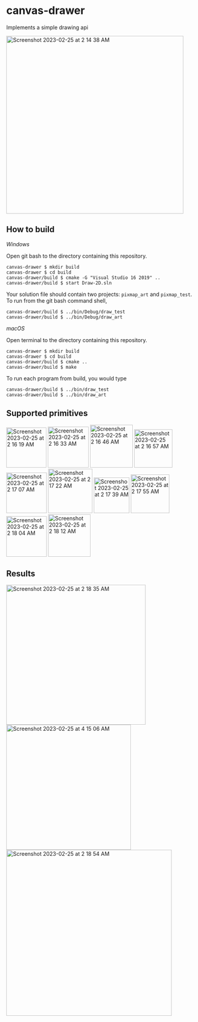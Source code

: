 # canvas-drawer

Implements a simple drawing api


<img width="469" alt="Screenshot 2023-02-25 at 2 14 38 AM" src="https://user-images.githubusercontent.com/102636198/221344227-b05d3f18-dcaa-4a76-9d30-ea65e4545ee8.png">

## How to build

*Windows*

Open git bash to the directory containing this repository.

```
canvas-drawer $ mkdir build
canvas-drawer $ cd build
canvas-drawer/build $ cmake -G "Visual Studio 16 2019" ..
canvas-drawer/build $ start Draw-2D.sln
```

Your solution file should contain two projects: `pixmap_art` and `pixmap_test`.
To run from the git bash command shell, 

```
canvas-drawer/build $ ../bin/Debug/draw_test
canvas-drawer/build $ ../bin/Debug/draw_art
```

*macOS*

Open terminal to the directory containing this repository.

```
canvas-drawer $ mkdir build
canvas-drawer $ cd build
canvas-drawer/build $ cmake ..
canvas-drawer/build $ make
```

To run each program from build, you would type

```
canvas-drawer/build $ ../bin/draw_test
canvas-drawer/build $ ../bin/draw_art
```

## Supported primitives
<img width="106" alt="Screenshot 2023-02-25 at 2 16 19 AM" src="https://user-images.githubusercontent.com/102636198/221344272-ea5de3e8-2073-46d3-9892-98c2a111febb.png">
<img width="108" alt="Screenshot 2023-02-25 at 2 16 33 AM" src="https://user-images.githubusercontent.com/102636198/221344284-eee6b278-9ba3-4e87-ae22-eefd32984c87.png">
<img width="113" alt="Screenshot 2023-02-25 at 2 16 46 AM" src="https://user-images.githubusercontent.com/102636198/221344293-9506a7d5-9709-4f05-af5f-7225fade1b07.png">
<img width="101" alt="Screenshot 2023-02-25 at 2 16 57 AM" src="https://user-images.githubusercontent.com/102636198/221344303-adaa8670-3196-41d0-8868-1407b177ba56.png">
<img width="107" alt="Screenshot 2023-02-25 at 2 17 07 AM" src="https://user-images.githubusercontent.com/102636198/221344312-f7c6b68a-763c-472a-96ac-9d266aab1a7d.png">

<img width="117" alt="Screenshot 2023-02-25 at 2 17 22 AM" src="https://user-images.githubusercontent.com/102636198/221344327-47e8c492-13b6-4cfb-8cf1-f829be8f49d9.png">
<img width="94" alt="Screenshot 2023-02-25 at 2 17 39 AM" src="https://user-images.githubusercontent.com/102636198/221344338-a06a3e26-8c25-4254-be5b-2c43b3136f60.png">
<img width="102" alt="Screenshot 2023-02-25 at 2 17 55 AM" src="https://user-images.githubusercontent.com/102636198/221344346-c1aff64f-12e6-4158-95a0-f383d768351c.png">
<img width="107" alt="Screenshot 2023-02-25 at 2 18 04 AM" src="https://user-images.githubusercontent.com/102636198/221344352-846c7549-8dc3-4cab-936a-21428b4d131f.png">
<img width="112" alt="Screenshot 2023-02-25 at 2 18 12 AM" src="https://user-images.githubusercontent.com/102636198/221344360-f8d79511-521a-48c0-9b76-8a51118f4198.png">




## Results

<img width="369" alt="Screenshot 2023-02-25 at 2 18 35 AM" src="https://user-images.githubusercontent.com/102636198/221344372-feed9736-b453-400c-9439-8496c2abd9e5.png">
<img width="330" alt="Screenshot 2023-02-25 at 4 15 06 AM" src="https://user-images.githubusercontent.com/102636198/221375076-15d7e138-74fd-4363-a32b-06e590f973bd.png">



<img width="438" alt="Screenshot 2023-02-25 at 2 18 54 AM" src="https://user-images.githubusercontent.com/102636198/221344389-0757b88d-21c6-4e4a-890a-71cb9753d2e9.png">


